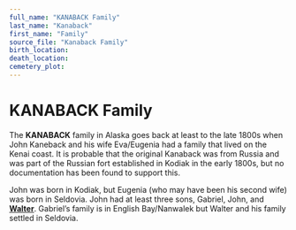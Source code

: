 ```yaml
---
full_name: "KANABACK Family"
last_name: "Kanaback"
first_name: "Family"
source_file: "Kanaback Family"
birth_location:
death_location:
cemetery_plot: 
---
```

# KANABACK Family

The **KANABACK** family in Alaska goes back at least to the late 1800s
when John Kaneback and his wife Eva/Eugenia had a family that lived on
the Kenai coast. It is probable that the original Kanaback was from
Russia and was part of the Russian fort established in Kodiak in the
early 1800s, but no documentation has been found to support this. 

John was born in Kodiak, but Eugenia (who may have been his second wife) was
born in Seldovia. John had at least three sons, Gabriel, John, and
[**Walter**](../_people/Kanaback_Walter_Sr.md). Gabriel’s family is in English Bay/Nanwalek but Walter and his
family settled in Seldovia.

